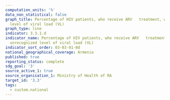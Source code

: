 ```yaml
---
computation_units: '%'
data_non_statistical: false
graph_title: Percentage of HIV patients, who receive ARV   treatment, who have unrecognized
  level of viral load (VL)
graph_type: line
indicator: 3.3.1.d
indicator_name: Percentage of HIV patients, who receive ARV   treatment, who have
  unrecognized level of viral load (VL)
indicator_sort_order: 03-03-01-0d
national_geographical_coverage: Armenia
published: true
reporting_status: complete
sdg_goal: '3'
source_active_1: true
source_organisation_1: Ministry of Health of RA
target_id: '3.3'
tags:
  - custom.national
---
```

